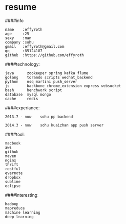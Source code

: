 resume
======
####info

    name    :effyroth
    age     :25
    sexy    :man
    company :sohu
    gmail   :effyroth@gmail.com
    qq      :85124187
    github  :https://github.com/effyroth
  
####technology:

    java      zookeeper spring kafka flume
    golang    torando scripts wechat_backend
    python    nsq martini push_server
    js        backbone chrome_extension express websocket
    bash      benchwork script
    database  mysql mongo
    cache     redis
  
####experiance:

    2013.7 - now    sohu pp backend
    
    2014.3 - now    sohu kuaizhan app push server
  
####tool:

    macbook 
    aws 
    github 
    maven 
    nginx 
    thrift 
    restful 
    evernote 
    dropbox 
    sublime 
    eclipse
  
####interesting:

    hadoop 
    mapreduce
    machine learning 
    deep learning

